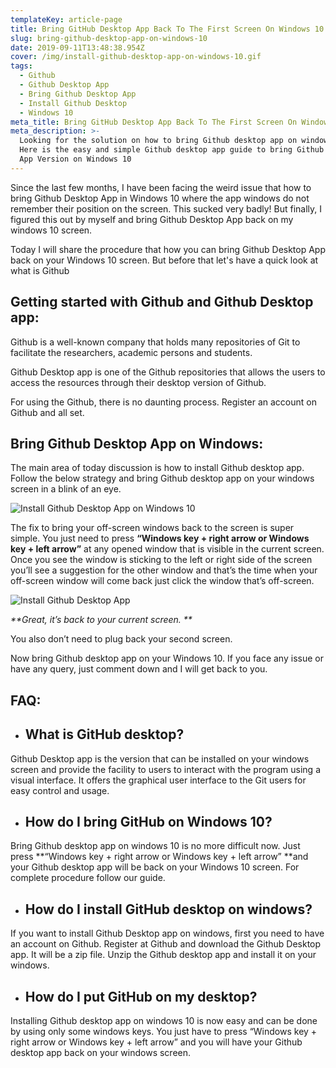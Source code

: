```yaml
---
templateKey: article-page
title: Bring GitHub Desktop App Back To The First Screen On Windows 10
slug: bring-github-desktop-app-on-windows-10
date: 2019-09-11T13:48:38.954Z
cover: /img/install-github-desktop-app-on-windows-10.gif
tags:
  - Github
  - Github Desktop App
  - Bring Github Desktop App
  - Install Github Desktop
  - Windows 10
meta_title: Bring GitHub Desktop App Back To The First Screen On Windows 10
meta_description: >-
  Looking for the solution on how to bring Github desktop app on windows 10?
  Here is the easy and simple Github desktop app guide to bring Github Desktop
  App Version on Windows 10
---
```

Since the last few months, I have been facing the weird issue that how to bring Github Desktop App in Windows 10 where the app windows do not remember their position on the screen. This sucked very badly! But finally, I figured this out by myself and bring Github Desktop App back on my windows 10 screen.  

Today I will share the procedure that how you can bring Github Desktop App back on your Windows 10 screen. But before that let's have a quick look at what is Github

## **Getting started with Github and Github Desktop app:**

Github is a well-known company that holds many repositories of Git to facilitate the researchers, academic persons and students. </p>

Github Desktop app is one of the Github repositories that allows the users to access the resources through their desktop version of Github.

For using the Github, there is no daunting process. Register an account on Github and all set. 

## **Bring Github Desktop App on Windows:**

The main area of today discussion is how to install Github desktop app. Follow the below strategy and bring Github desktop app on your windows screen in a blink of an eye. 

![Install Github Desktop App on Windows 10](/img/install-github-desktop-app-on-windows-10.gif "Install Github Desktop App on Windows 10")

The fix to bring your off-screen windows back to the screen is super simple. You just need to press **“Windows key + right arrow or Windows key + left arrow”** at any opened window that is visible in the current screen. Once you see the window is sticking to the left or right side of the screen you’ll see a suggestion for the other window and that’s the time when your off-screen window will come back just click the window that’s off-screen. 

![Install Github Desktop App](/img/install-github-desktop-app.gif "Install Github Desktop App")

_**Great, it’s back to your current screen. **_

You also don’t need to plug back your second screen.

Now bring Github desktop app on your Windows 10. If you face any issue or have any query, just comment down and I will get back to you. 

## **FAQ:**

* ## **What is GitHub desktop?**

Github Desktop app is the version that can be installed on your windows screen and provide the facility to users to interact with the program using a visual interface. It offers the graphical user interface to the Git users for easy control and usage. 

* ## **How do I bring GitHub on Windows 10?**

Bring Github desktop app on windows 10 is no more difficult now. Just press **“Windows key + right arrow or Windows key + left arrow” **and your Github desktop app will be back on your Windows 10 screen. For complete procedure follow our guide. 

* ## **How do I install GitHub desktop on windows?**

If you want to install Github Desktop app on windows, first you need to have an account on Github. Register at Github and download the Github Desktop app. It will be a zip file. Unzip the Github desktop app and install it on your windows.  

* ## **How do I put GitHub on my desktop?**

Installing Github desktop app on windows 10 is now easy and can be done by using only some windows keys. You just have to press “Windows key + right arrow or Windows key + left arrow” and you will have your Github desktop app back on your windows screen.
